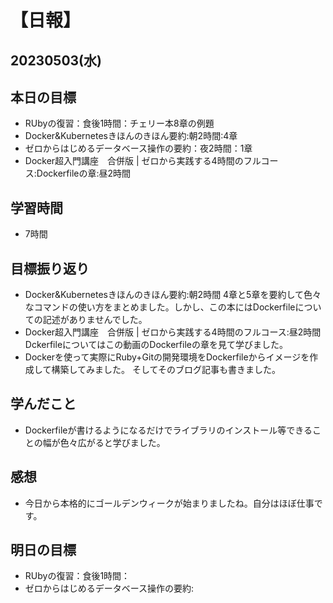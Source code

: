 # 【日報】
## 20230503(水)
## 本日の目標
- RUbyの復習：食後1時間：チェリー本8章の例題
- Docker&Kubernetesきほんのきほん要約:朝2時間:4章
- ゼロからはじめるデータベース操作の要約：夜2時間：1章
- Docker超入門講座　合併版 | ゼロから実践する4時間のフルコース:Dockerfileの章:昼2時間

## 学習時間
- 7時間

## 目標振り返り
- Docker&Kubernetesきほんのきほん要約:朝2時間
4章と5章を要約して色々なコマンドの使い方をまとめました。しかし、この本にはDockerfileについての記述がありませんでした。
- Docker超入門講座　合併版 | ゼロから実践する4時間のフルコース:昼2時間
Dckerfileについてはこの動画のDockerfileの章を見て学びました。
- Dockerを使って実際にRuby+Gitの開発環境をDockerfileからイメージを作成して構築してみました。
そしてそのブログ記事も書きました。


## 学んだこと
- Dockerfileが書けるようになるだけでライブラリのインストール等できることの幅が色々広がると学びました。

## 感想
- 今日から本格的にゴールデンウィークが始まりましたね。自分はほぼ仕事です。

## 明日の目標
- RUbyの復習：食後1時間：
- ゼロからはじめるデータベース操作の要約:

